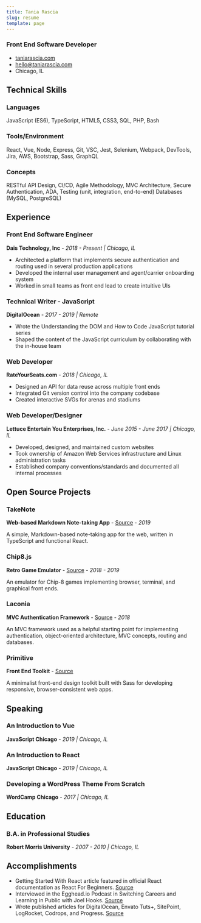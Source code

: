 ```yaml
---
title: Tania Rascia
slug: resume
template: page
---
```


### Front End Software Developer

- [taniarascia.com](https://www.taniarascia.com)
- [hello@taniarascia.com](mailto:hello@taniarascia.com)
- Chicago, IL

## Technical Skills

### Languages

JavaScript (ES6), TypeScript, HTML5, CSS3, SQL, PHP, Bash

### Tools/Environment

React, Vue, Node, Express, Git, VSC, Jest, Selenium, Webpack, DevTools, Jira, AWS, Bootstrap, Sass, GraphQL

### Concepts

RESTful API Design, CI/CD, Agile Methodology, MVC Architecture, Secure Authentication, ADA, Testing (unit, integration, end-to-end) Databases (MySQL, PostgreSQL)

## Experience

### Front End Software Engineer

**Dais Technology, Inc** - _2018 - Present | Chicago, IL_

- Architected a platform that implements secure authentication and routing used in several production applications
- Developed the internal user management and agent/carrier onboarding system
- Worked in small teams as front end lead to create intuitive UIs

### Technical Writer - JavaScript

**DigitalOcean** - _2017 - 2019 | Remote_

- Wrote the Understanding the DOM and How to Code JavaScript tutorial series
- Shaped the content of the JavaScript curriculum by collaborating with the in-house team

### Web Developer

**RateYourSeats.com** - _2018 | Chicago, IL_

- Designed an API for data reuse across multiple front ends
- Integrated Git version control into the company codebase
- Created interactive SVGs for arenas and stadiums

### Web Developer/Designer

**Lettuce Entertain You Enterprises, Inc.** - _June 2015 - June 2017 | Chicago, IL_

- Developed, designed, and maintained custom websites
- Took ownership of Amazon Web Services infrastructure and Linux administration tasks
- Established company conventions/standards and documented all internal processes

## Open Source Projects

### TakeNote

**Web-based Markdown Note-taking App** - [Source](https://github.com/taniarascia/takenote) - _2019_

A simple, Markdown-based note-taking app for the web, written in TypeScript and functional React.

### Chip8.js

**Retro Game Emulator** - [Source](https://github.com/taniarascia/chip8) - _2018 - 2019_

An emulator for Chip-8 games implementing browser, terminal, and graphical front ends.

### Laconia

**MVC Authentication Framework** - [Source](https://github.com/taniarascia/laconia) - _2018_

An MVC framework used as a helpful starting point for implementing authentication, object-oriented architecture, MVC concepts, routing and databases.

### Primitive

**Front End Toolkit** - [Source](https://github.com/taniarascia/primitive)

A minimalist front-end design toolkit built with Sass for developing responsive, browser-consistent web apps.

## Speaking

### An Introduction to Vue

**JavaScript Chicago** - _2019 | Chicago, IL_

### An Introduction to React

**JavaScript Chicago** - _2019 | Chicago, IL_

### Developing a WordPress Theme From Scratch

**WordCamp Chicago** - _2017 | Chicago, IL_

## Education

### B.A. in Professional Studies

**Robert Morris University** - _2007 - 2010 | Chicago, IL_

## Accomplishments

- Getting Started With React article featured in official React documentation as React For Beginners. [Source](https://reactjs.org/docs/getting-started.html)
- Interviewed in the Egghead.io Podcast in Switching Careers and Learning in Public with Joel Hooks. [Source](https://egghead.io/podcasts/switching-careers-and-learning-in-public-with-tania-rascia)
- Wrote published articles for DigitalOcean, Envato Tuts+, SitePoint, LogRocket, Codrops, and Progress. [Source](https://www.taniarascia.com/publications)